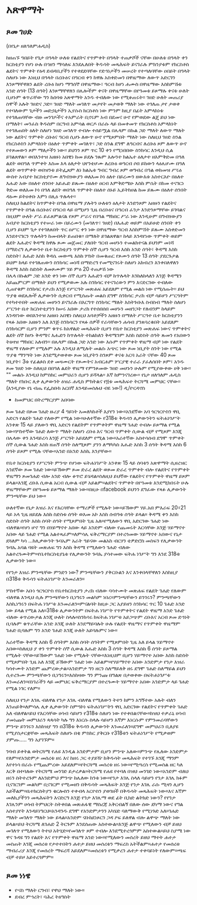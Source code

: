 # አጽዋማት

## ጾመ ገሀድ  

(በየኔታ ዘለዓለምሐዲስ)

ከዘጠኙ ዓበይት የጌታ በዓላት ሁለቱ የልደትና የጥምቀት በዓላት ተጠቃሾች ናቸው  በሁለቱ በዓላት ቀን ክርስቲያን የሆነ ሁሉ በኀዘን ማሳለፍ እንደሌለበት ቅዱሳት መጻሕፍት ይናገራሉ ምክንያቱም የክርስቶስ ልደትና ጥምቀት የዕዳ ደብዳቤያችን የተቀደደባቸው የድኅነታችን መሠረት የተጣለባቸው ዐበይት በዓላት  ስለሆኑ ነው እነዚህ በዓላት በረቡዕና በዓርብ ቀን ከዋሉ አስቀድመን በዋዜማው ለውጥ አድርገን እንጾማቸዋለን ልደት ረቡዕ ከሆነ ማግሰኞ በዋዜማው፣ ዓርብ ከሆነ ሐሙስ በዋዜማው እስከምሽቱ አንድ ሰዓት (13 ሰዓት) እንጾማቸዋለን በሌሎችም ቀናት በዋዜማቸው በየዓመቱ ይጾማሉ ቀናቱ ሁለት ቢሆኑም  ቁጥራቸው ግን ከሰባቱ አጽዋማት አንዱ ተብለው ነው የሚቆጠሩት፡፡ 
ገሀድ ሁለት መጠሪያ ስሞች አሉት ገሀድና ጋድ፡፡ ገሀድ ማለት መገለጥ መታየት መታወቅ ማለት ነው ተገለጠ ታየ ታወቀ የተባለውም ጌታችን መድኃኒታችን ኢየሱስ ክርስቶስ ነው ምንም ከዚያ በፊት አምላክነቱ የተገለጠባቸው ብዙ መንገዶችና ተአምራት ቢኖሩም አብ በደመና ሁኖ የምወደው ልጄ ይህ ነው በማለት፣ መንፈስ ቅዱስም በርግብ አምሳል ወርዶ በራሱ ላይ በመቀመጥ የክርስቶስ አምላክነት የተገለጠበት ዕለት ስለሆነ ገሀድ መገለጥ ተብሎ ተሰይሟል 
በሌላም በኩል ጋድ ማለት ለውጥ ማለት ነው ልደትና ጥምቀት ረቡዕና ዓርብ ሲሆኑ ለውጥ ሁኖ የሚጾምበት ማለት ነው ስለዚህ ገሀድ ስንል የክርስቶስን አምላክነት በዕለተ ጥምቀት መገለጥ፣ ጋድ ስንል ደግሞ ለዓርብና ለረቡዕ ጾም ለውጥ ሁኖ የተጾመውን ጾም ማለታችን ነው፡፡ ይህንን ጾም ጥር 10 ቀን የሚነበበው ስንክሳር እንዲህ ሲል ይገልጸዋል፡፡ 
ወበእንተዝ አዘዙነ አበዊነ ከመ ይደሉ ንጹም እሎንተ ክልኤተ ዕለታተ ዘእምቅድመ በዓለ ልደት ወበዓለ ጥምቀት እስመ እላ ዕለታት ህየንቴሆሙ ለረቡዕ ወዓርብ ሶበ ይከውን ላዕሌሆሙ በዓለ ልደት ወጥምቀት ወበዝንቱ ይትፌጸም ለነ ክልኤቱ ግብር ግብረ ጾም ወግብረ በዓል ወከመዝ ሥሩዕ ውስተ አብያተ ክርስቲያኖሙ ለግብፃውያን 
ወለእመ ኮነ ዕለተ በይረሙን ዘውእቱ አስተርእዮ በዕለተ እሑድ አው በዕለተ ሰንበተ አይሑድ ይጹሙ በዕለተ ዐርብ እምቅድሜሁ እስከ ምሴት በከመ ተናገርነ ቅድመ ወለእመ ኮነ በዓለ ልደት ወበዓለ ጥምቀት በዕለተ ሰኑይ ኢይትከሀል ከመ ይጹሙ በዕለተ ሰንበት ዳዕሙ ይትዐቀቡ እምነ በሊዕ ጥሉላተ፡፡  
ስለዚህ ከልደትና ከጥምቀት በዓል በዋዜማ ያሉትን ሁለቱን ዕለታት እንድንጾም አዘዙን የልደትና የጥምቀት በዓል በረቡዕና በዓርብ ላይ በሚሆን ጊዜ በረቡዕና በዓርብ ፈንታ እንድንጾማቸው ይገባልና በዚህም ሁለት ሥራ ይፈጸምልናል የጾም ሥራና የበዓል ማክበር ሥራ ነው እንዲሁም በግብፃውያን አብያተ ክርስቲያን የተሠራ ነው 
በይረሙን (መገለጥ፣ ገሀድ) በእሑድ ወይም በአይሁድ ሰንበት ቀን ቢሆን ይህም ጌታ የተገለጸበት ጥር ዐሥር ቀን ነው በዋዜማው ዓርብ እስከምሽት ይጹሙ አስቀድመን እንደተናገርን ጥሉላትን ከመብላት ይጠበቁ፡፡ በማለት ይገልጸዋል፡፡
ከላይ እንዳየነው ጥምቀት ወይም ልደት እሑድና ቅዳሜ ከዋሉ ጾሙ መጀመር ያለበት ዓርብ መሆኑን ተመልክተናል ይህንም መነሻ በማድረግ ሊቃውንተ ቤተ ክርስቲያን ጥምቀት ሰኞ ሲሆን ዓርብ እስከ አንድ ሰዓት፣ ቅዳሜ እስከ ስድስት፣ እሑድ እስከ ቅዳሴ መውጫ እስከ ሦስት በመቁጠር የጾሙን ሰዓት 13 ሰዓት ያደርጉታል ይህም ከላይ የተገለጠውን ስንክሳር መነሻ በማድረግ የመሚናገሩት ስለሆነ አክብረን እንቀበለዋለን ቅዳሜ እስከ ስድስት ለመጾሙም ሃይ ምዕ 20 ተጠቃሽ ነው   
በሌላ በኩልም ጋድ አንድ ቀን ነው ሰኞ ሲሆን እሑድን ብቻ ከጥሉላት እንከለከላለን እንጅ ቅዳሜን አይጨምርም በማለት ይህን የሚቃወሙ አሉ ስንክሳር የተናገረውን ምን እናድርገው ተብለው ሲጠየቁም ስንክሳር የታሪክ እንጅ የሥርዓት መጽሐፍ አይደለም የሚል መልስ ነው የሚሰጡት፡፡ ይህ ጥያቄ ወደሌሎች ሊቃውንት ሲቀርብ የሚሰጡት መልስ ደግሞ ስንክሳር ታሪክ ብቻ ሳይሆን ሥርዓትም የተካተተበት መጽሐፍ መሆኑን ይናገራሉ በእርግጥ ስንክሳር ማለት እስትጉቡእ ስብስብ ማለት ስለሆነ ሥርዓተ ቤተ ክርስተቲያንን ከሠሩ አበው ታሪክ የተሰበሰበ መሆኑን መዘንጋት የለብንም ከላይም እንዳየነው ወበእንተዝ አዘዙነ አበዊነ ስለዚህ አባቶቻችን አዘዙን በማለት ሥርዓተ ቤተ ክርስቲያንን የጻፉ አበው አዘዙን አለ እንጅ ስንክሳርን የጻፉ ሰዎች የራሳቸውን ሐሳብ ያንጸባረቁበት አይደለም ስንክሳርም ቢሆን ምንም ቁጥሩ ከአዋልድ መጻሕፍት ቢሆን የቤተ ክርስቲያን መጽሐፍ ነውና ጥምቀትና ልደት ሰኞ ከሆኑ ቅዳሜና እሑድን ከጥሉላት ተከልክለን ቅዳሜንም እስከ ስድስት ሰዓት ጹመን የአበውን ትዕዛዝ ማክበር አለብን፡፡ 
በሌላም በኩል ጋድ አንድ ነው እሱም የጥምቀት ዋዜማ ብቻ ነው የልደት ዋዜማ የለውም የሚሉም አሉ   እንዲህ ለሚሉት መልሱ አጭር ነው ጾመ ነቢያት ስንት ነው የሚል ጥያቄ ማንሣት ነው እንደሚታወቀው ጾመ ነቢያትን ስንጾም ቀናቱ አርባ አራት ናቸው 40 ጾመ ነቢያት፣ 3ቱ የፊልጶስ ደቀ መዛሙርት የጾሙትና አብርሐም ሦርያዊ ተራራ ያፈለሰበት ጾም፣ አንዱ ጾመ ገሀድ ነው ስለዚህ በበዓለ ልደት ዋዜማ የምንጾመው ገሀድ መሆኑን ሁሉም የሚያውቀው ሀቅ ነው፡፡
"" መልሱ እንዲህ ከምስክር መምህራን ሲሆን ይሻላል፡፡ እኛ ከምንናገረው፡፡
የኔታ ዘለዓለም ሐዲስ ማለት የክቡር ሊቀ ሊቃውንት ዕዝራ ሐዲስ ምክትልና የ፬ቱ መጻሕፍተ ትርጓሜ መምህር ናቸው፡፡ (እንዲያው የኔ ብጤ የፌስቡክ አርበኛ እንዳይመስሉህ ብዬ ነው!) ዲ/ዮርዳኖስ

- ከመምህር በትረማርያም አበባው

ጾመ ገሐድ
በጾመ ገሐድ ዙሪያ 4 ዓይነት አመለካከቶች እያየን ነው።አንደኛው አባ ጎርጎርዮስን ዋቢ አድርጎ የልደት ገሐድ የለውም የሚል ነው።ሁለተኛው የ318ቱ ቅዱሳን ሊቃውንትን ፍትሐነገሥት አንቀጽ 15 ላይ ያለውን ዋቢ አድርጎ የልደትም የጥምቀትም ዋዜማ ገሐድ ተብሎ ይጾማል የሚል ነው።ሦስተኛው ገሐድ ለውጥ ማለት ስለሆነ ረቡዕ እና ዓርብ ጥምቀት ሲውል ብቻ የሚጾም እንጂ በሌላው ቀን እንዳይረሳ እንጅ ሥርዓት አይደለም የሚል ነው።አራተኛው አስተሳሰብ ደግሞ ጥምቀት ሰኞ ሲውል ገሐድ እስከ ዘጠኝ ሰዓት ስለሚጾም ያንን ለማካካስ እሑድ እስከ 3 ሰዓት ቅዳሜ እስከ 6 ሰዓት ይጾም የሚሉ ናቸው።አንድ በአንድ እስኪ እንያቸው።

የቤተ ክርስቲያን የሥርዓት ምንጭ የሆነው ፍትሐነገሥት አንቀጽ 15 ላይ ሰባቱን አጽዋማት ሲዘረዝር አንደኛው ጾመ ገሐድ ነው።ይኽውም ጾመ ድራረ ልደት ወጾመ ድራረ ጥምቀት ብሎ የልደትና የጥምቀት ዋዜማን ጾመገሐድ ብሎ አንድ ብሎ ቆጥሮ ይሄዳል።ስለዚህ ይህኛው የልደትና የጥምቀት ዋዜማ ይጾም ይላል።እንጂ ረቡእ ሲውል አርብ ሲውል ብቻ አይልም።ልደትና ጥምቀት በየዓመቱ እንደሚከበሩት ሁሉ ዋዜማቸውም በየዓመቱ ይጾማል ማለት ነው።በዚሁ በfacebook ይህንን ደግፈው የጻፉ ሊቃውንት ምንጫቸው ይህ ነው።

ሁለተኛው የኔታ እዝራ እና የእርሳቸው ተማሪዎች የሚሉት ነው።ይኽውም ሃይ.አበ ምእራፍ 20፥21 ላይ አላ ጊዜ ዘይደሉ እስከ ስድስቱ ሰዓት ወእመ አኮ እስከ ሰብዓቱ ሰዓት ይላል። ቅዳሜ ቀን እስከ ስድስት ሰዓት እስከ ሰባት ሰዓት የሚጾምበት ጊዜ አለ።የሚለውን ዋቢ አድርገው ገሐድ ነው ብለዋል።የሆነ ሆኖ ግን በሃይማኖተ አበው ላይ አንድም ብለው የጨመሩት እርሳቸው እንጅ ሃይማኖተ አበው ላይ ገሐድ የሚል አልተጻፈም።ለምሳሌ ፍቅረማርያም በተረጎመው ሃይማኖተ አበውና የኔታ ደጓለም ካሳ ...ከሊቃውንት ጉባኤም አራት ዓይናው መልአከ ብርሃን ቴዎድሮስ መስፍን የሊቃውንት ጉባኤ አባል ባዩት መጽሐፍ ግን እስከ ቅዳሜ የሚለውን ገሐድ ብለው አልተረጎሙትም።የቤተክርስቲያኒቱ የሊቃውንት ጉባኤ ያሳተመው ፍትሐ ነገሥት ግን እንደ 318ቱ ሊቃውንት ነው።

የየንታ እዝራ ምንጫቸው ምንድን ነው? ምንጫቸውን ያቅርቡልን እና እንቀበላቸዋለን እስከዚያ በ318ቱ ቅዱሳን ፍትሐነገሥት እንመራለን።

ሦስተኛው አቡነ ጎርጎርዮስ የቤተክርስቲያን ታሪክ ብለው ባሳተሙት መጽሐፍ የልደት ገሐድ የለውም ብለዋል እንዲህ ሲሉ ምንጫቸውን ቢነግሩን መልካም ነበረ።ምንጫቸውን ይንገሩን? ምንጫቸውን እስኪነግሩን በፍትሐ ነገሥቱ እንመራለን።ምናልባት ከዚሁ ጋር አያይዘን ስንክሳር ጥር 10 ገሐድ አንድ ነው ይላል የሚል አለ።318ቱ ሊቃውንትም በፍትሐ ነገሥት የጥምቀትና የልደት ዋዜማ አንድ ገሐድ ብለው ቆጥረውታል እንጂ ሁለት ስላሉ።ስንክሳሩ ከፍትሐ ነገሥቱ አይጋጭም ረቡእና አርብ ጾመ ድኅነት ቢባሉም ቁጥራቸው አንድ እንጂ ሁለት እንደማይባሉት ሁሉ የልደት ዋዜማና የጥምቀት ዋዜማም ገሐድ ቢባሉም ግን አንድ ገሐድ እንጂ ሁለት አይባሉምና ነው።

አራተኛው ቅዳሜ እስከ 6 ሰዓትም እስከ ሰባት ሰዓትም የሚጾምበት ጊዜ አለ ይላል ሃይማኖተ አበው።ስለዚህ ያ ቀን ጥምቀት ሰኞ ሲውል እሑድ እስከ 3 ሰዓት ቅዳሜ እስከ 6 ሰዓት ይጾማል የሚሉት ናቸው።ይኽውም ገሐድ ነው የሚሉት ናቸው።እነዚህም ቢሆን ሃይማኖተ አበው እስከ ስድስት የሚጾምበት ጊዜ አለ እንጂ ይኽውም ገሐድ ነው አይልም።የሃይማኖተ አበው አንድምታ የንታ እዝራ ካሳተሙት አንድም ጨምረውታል።አንድምታ ግን ዘርን ስለማይለቅ ዘሩ ደግሞ ገሐድ ስለማይል ይህን ሲተረጉሙ ምንጫቸውን ቢነግሩን።እስከዛው ግን ምንጩ በግልጽ በታወቀው በፍትሐነገሥቱ እንመራለን።በነገራችን ላይ መምህር ፍቅረማርያም በተረጎሙት ሃይማኖተ አበው አንድምታ ላይ ገሐድ የሚል ነገር የለም።

ስለዚህ የንታ እገሌ ብለዋል የንታ እገሌ ብለዋል የሚለውን ትተን ከምን አግኝተው አሉት ብለን እንጠይቅ።ለምሳሌ ሊቀ ሊቃውንት ስምዓኮነ ፍትሐነገሥትን ዋቢ አድርገው የልደትና የጥምቀት ገሐድ አለ ብለዋል።ይህ የእርሳቸው ሀሳብ ሳይሆን የ318ቱ ስለሆነ ነው የተቀበልናቸው።ከዝህ ተቃራኒ ሀሳብ ያመነጩት መምህራን ጳጳሳት ካሉ ግን እነርሱ ስላሉ ሳይሆን እኛም እነርሱም የምንመራባቸውን ምንጭ ይንገሩን እስከዝያ ግን በ318ቱ ቅዱሳን ሊቃውንት እንመራለን።ደግሞ መምህራን ቢለያዩ የሚያስታርቋቸው መጻሕፍት ስለሆኑ በቂ ምስክር ያቅርቡ የ318ቱን ፍትሐነገሥት የሚቃወም ያምጡ..... ግን አያገኙም።

ንባብ ይቀትል ወትርጓሜ የሐዩ እንዲል አንድምታም ቢሆን ምንጭ አለው።ምንጭ የሌለው አንድምታ የለም።የአንድምታ መሰረቱ ዘሩ እና ከዘሩ ጋር ተያይዥ ከቅዱሳት መጻሕፍት የተገኙ እንጂ ማንም እየተነሳ በራሱ የሚጨምረው አይደለም።የትርጓሜ መሰረቱ ዘሩ ነው።የሚጣረስ የሚመስል ዘር ካለ እርቅ በተባለው የትርጓሜ መንገድ ይታረቃል።ትርጓሜ የሐዩ የተባለ በዝህ መንገድ ነው።አንድም ብለህ ዘሩን ስትተረጉም ለአንድምህ ምንጭ ከሌለው ከንቱ ነው።የንታ እገሌ ስላለ ሳይሆን የንታ እገሌ ክፉም ቢናገርንም መልካም ቢናገርም የሚመዘን በቅዱሳት መጻሕፍት እንጅ የንታ እገሌ ራሱ ሚዛን ሊሆን አይችልም።ቤተክርስትያን ቄርሎስን ተቀብላ አርዮስን ያወገዘች በቅዱሳት መጻሕፍት ነው።እና እኛም መለኪያችንን መጻሕፍትን እናድርግ እንጅ የንታ እገሌማ ወደ ፊት ቢክድ ልትክድ ነውን? የየንታ እገሌንም ሀሳብ ትምህርት ስትቀበል መጽሐፋዊ ማስረጃ አቅርብልኝ በለው ሰው ደካማ ነውና የግል አስተያየት እንዳይነግርህ።አንዳንዱ ደግሞ የአንድምታንን አካሄድ ባለማውቅ የሚነጉድ አለ።ገሐድ ማለት መገለጥ ማለት ነው ይላል።አንድም ናቡከደነጾርን ጋዳ ዖፍ ይለዋል ብሎ ልዋጭ ማለት ነው ይላል።ይህ ትርጓሜ ለገሐድ 2 ትርጉም እንደሰጠው አስተውል።እንጅ ልዋጭ የሚለውን ብቻ ይዘህ መገለጥ የሚለውን ትተህ አትሂድ።የመገለጥ ጾም ተብሎ እንደሚተረጎምም አስተውል።ይህ ስያሜ ነው ዋና ጉዳዩ ግን የልደት እና የጥምቀት ዋዜማ አንድ ነው።የሚለውን መሰረት ይዘህ ማተት ሐተታ መስጠት እንጂ መሰረቱ የታተተበትን ሐተታ ይዘህ መሰረቱን ማፍረስ አትችልም።ሐተታ የመሰረቱ ማብራሪያ እንጂ የመሰረት ማፍረሻ አይደለም።መሰረቱን የሚቃረን ሐተታ ተቀባይነት የለውም።ጫፍ ብቻ ተይዞ አይተረጎምም።

## ጾመ ነነዌ

- ዮናስ ማለት ርግብ፣ የዋህ ማለት ነው።
- ደብረ ምኅረት፣ ባሕረ ትዕግስት

